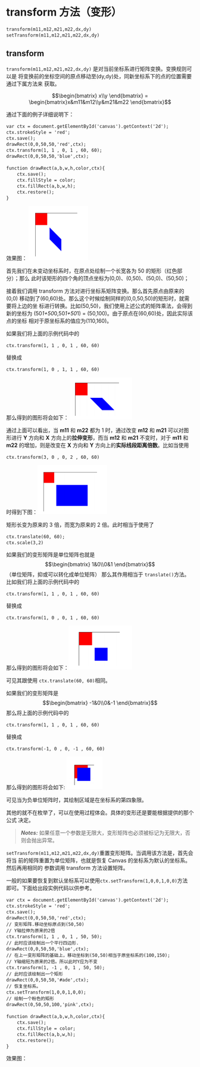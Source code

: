 # transform 方法（变形）


    transform(m11,m12,m21,m22,dx,dy)
    setTransform(m11,m12,m21,m22,dx,dy)

## transform

`transform(m11,m12,m21,m22,dx,dy)` 是对当前坐标系进行矩阵变换。变换规则可以是
将变换前的坐标空间的原点移动至(dy,dy)处，同新坐标系下的点的位置需要通过下属方法来
获取。


$$\begin{bmatrix} x\\y \end{bmatrix} =  \begin{bmatrix}x&m11&m12\\y&m21&m22 \end{bmatrix}$$  


通过下面的例子详细说明下：

    var ctx = document.getElementById('canvas').getContext('2d');
    ctx.strokeStyle = 'red';
    ctx.save();
    drawRect(0,0,50,50,'red',ctx);
    ctx.transform(1, 1 , 0, 1 , 60, 60);
    drawRect(0,0,50,50,'blue',ctx);
    
    function drawRect(a,b,w,h,color,ctx){
        ctx.save();
        ctx.fillStyle = color;
        ctx.fillRect(a,b,w,h);
        ctx.restore();
    }

效果图： ![trans1](trans1.png)

首先我们在未变动坐标系时，在原点处绘制一个长宽各为 50 的矩形（红色部分）；那么
此时该矩形的四个角的顶点坐标为(0,0)、(0,50)、(50,0)、(50,50)；

接着我们调用 transform 方法对进行坐标系矩阵变换。那么首先原点由原来的(0,0)
移动到了(60,60)处。那么这个时候绘制同样的(0,0,50,50)的矩形时，就需要将上边的坐
标进行转换。比如(50,50)，我们使用上述公式的矩阵乘法，会得到新的坐标为
(50*1+50*0,50*1+50*1) = (50,100)。由于原点在(60,60)处，因此实际该点的坐标
相对于原坐标系的值应为(110,160)。

如果我们将上面的示例代码中的 
  
    ctx.transform(1, 1 , 0, 1 , 60, 60)

替换成

    ctx.transform(1, 0 , 1, 1 , 60, 60)
    
那么得到的图形将会如下： ![trans2](trans2.png)

通过上面可以看出，当 **m11** 和 **m22** 都为 1 时，通过改变 **m12** 和 **m21** 可以对图
形进行 **Y** 方向和 **X** 方向上的**拉伸变形**，而当 **m12** 和 **m21** 不变时，对于 **m11** 和 **m22**
的增加，则是改变在 **X** 方向和 **Y** 方向上的**实际线段距离倍数**。比如当使用

    ctx.transform(3, 0 , 0, 2 , 60, 60)

时得到下图：![trans3](trans3.png)

矩形长变为原来的 3 倍，而宽为原来的 2 倍。此时相当于使用了 

    ctx.translate(60, 60);
    ctx.scale(3,2)

如果我们的变形矩阵是单位矩阵也就是 $$\begin{bmatrix} 1&0\\0&1 \end{bmatrix}$$
（单位矩阵，抑或可以转化成单位矩阵）
那么其作用相当于 `translate()`方法。比如我们将上面的示例代码中的

    ctx.transform(1, 1 , 0, 1 , 60, 60)

替换成

    ctx.transform(1, 0 , 0, 1 , 60, 60)
    
那么得到的图形将会如下：![trans4](trans4.png)

可见其跟使用 `ctx.translate(60, 60)`相同。

如果我们的变形矩阵是$$\begin{bmatrix} -1&0\\0&-1 \end{bmatrix}$$
那么将上面的示例代码中的

    ctx.transform(1, 1 , 0, 1 , 60, 60)

替换成

    ctx.transform(-1, 0 , 0, -1 , 60, 60)
    
那么得到的图形将会如下: ![trans5](trans5.png)

可见当为负单位矩阵时，其绘制区域是在坐标系的第四象限。

其他的就不在枚举了，可以在使用过程体会。具体的变形还是要能根据提供的那个公式
决定。

> ***Notes:*** 如果任意一个参数是无限大，变形矩阵也必须被标记为无限大，否则会抛出异常。


`setTransform(m11,m12,m21,m22,dx,dy)`重置变形矩阵。当调用该方法是，首先会将当
前的矩阵重置为单位矩阵，也就是恢复 Canvas 的坐标系为默认的坐标系。然后再用相同的
参数调用 transform 方法设置矩阵。

一般的如果要恢复到默认坐标系可以使用`ctx.setTransform(1,0,0,1,0,0)`方法
即可。下面给出段实例代码以供参考。

    var ctx = document.getElementById('canvas').getContext('2d');
    ctx.strokeStyle = 'red';
    ctx.save();
    drawRect(0,0,50,50,'red',ctx);
    // 变形矩阵.移动坐标原点到(50,50)
    // Y轴拉伸为原来的2倍
    ctx.transform(1, 1 , 0, 1 , 50, 50);
    // 此时应该绘制出一个平行四边形.
    drawRect(0,0,50,50,'blue',ctx);
    // 在上一变形矩阵的基础上，移动坐标到(50,50)相当于原坐标系的(100,150);
    // Y轴缩短为原来的2倍。所以此时Y应为不变
    ctx.transform(1, -1 , 0, 1 , 50, 50);
    // 此时应该绘制出一个矩形
    drawRect(0,0,50,50,'#ade',ctx);
    // 恢复坐标系。
    ctx.setTransform(1,0,0,1,0,0);
    // 绘制一个粉色的矩形
    drawRect(0,50,50,100,'pink',ctx);
    
    function drawRect(a,b,w,h,color,ctx){
        ctx.save();
        ctx.fillStyle = color;
        ctx.fillRect(a,b,w,h);
        ctx.restore();
    }
    
效果图：